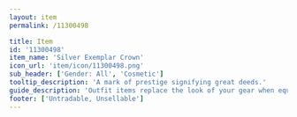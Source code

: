 ```yaml
---
layout: item
permalink: /11300498

title: Item
id: '11300498'
item_name: 'Silver Exemplar Crown'
icon_url: 'item/icon/11300498.png'
sub_header: ['Gender: All', 'Cosmetic']
tooltip_description: 'A mark of prestige signifying great deeds.'
guide_description: 'Outfit items replace the look of your gear when equipped.'
footer: ['Untradable, Unsellable']
---
```

